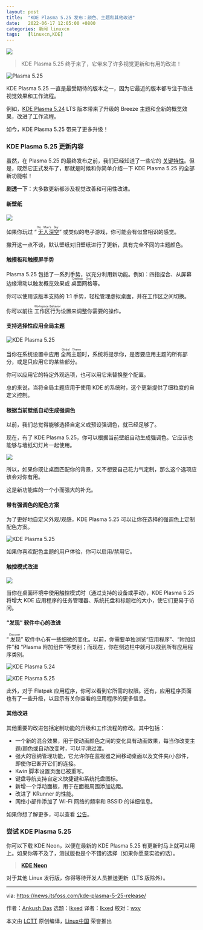 ```yaml
---
layout: post
title:	"KDE Plasma 5.25 发布：颜色、主题和其他改进"
date:	2022-06-17 12:05:00 +0800 
categories:	新闻 linuxcn 
tags:	[linuxcn,KDE]
---
```



![](/Asserts/Images/album/202206/17/120251jxjpjmmhzcmoq2mx.jpg)



> 
> KDE Plasma 5.25 终于来了，它带来了许多视觉更新和有用的改进！
> 
> 
> 


![Plasma 5.25](/Asserts/Images/album/202206/17/120502kriwcr53swinyabl.jpg)


KDE Plasma 5.25 一直是最受期待的版本之一，因为它最近的版本都专注于改进视觉效果和工作流程。


例如，[KDE Plasma 5.24](https://news.itsfoss.com/kde-plasma-5-24-lts-release/) LTS 版本带来了升级的 Breeze 主题和全新的概览效果，改进了工作流程。


如今，KDE Plasma 5.25 带来了更多升级！






### KDE Plasma 5.25 更新内容


虽然，在 Plasma 5.25 的最终发布之前，我们已经知道了一些它的 [关键特性](https://news.itsfoss.com/plasma-5-25-features/)。但是，既然它正式发布了，那就是时候和你简单介绍一下 KDE Plasma 5.25 的全部新功能啦！


**剧透一下**：大多数更新都涉及视觉改善和可用性改进。


#### 新壁纸


![](/Asserts/Images/album/202206/17/120502yo0300331c1tj7je.jpg)


如果你玩过 “<ruby> <a href="https://www.nomanssky.com/">  无人深空 </a> <rt>  No Man's Sky </rt></ruby>” 或类似的电子游戏，你可能会有似曾相识的感觉。


撇开这一点不谈，默认壁纸对旧壁纸进行了更新，具有完全不同的主题颜色。


#### 触摸板和触摸屏手势


Plasma 5.25 包括了一系列手势，以充分利用新功能。例如：四指捏合、从屏幕边缘滑动以触发概览效果或 <ruby> 桌面网格 <rt>  Desktop Grid </rt></ruby> 等。


你可以使用该版本支持的 1:1 手势，轻松管理虚拟桌面，并在工作区之间切换。


你可以前往 <ruby> 工作区行为 <rt>  Workspace Behavior </rt></ruby> 设置来调整你需要的操作。


#### 支持选择性应用全局主题


![KDE Plasma 5.25](/Asserts/Images/album/202206/17/120503sei28ej8x0msx5ia.png)


当你在系统设置中应用 <ruby> 全局主题 <rt>  Global Theme </rt></ruby> 时，系统将提示你，是否要应用主题的所有部分，或是只应用它的某些部分。


你可以应用它的特定外观选项，也可以用它来替换整个配置。


总的来说，当将全局主题应用于使用 KDE 的系统时，这个更新提供了细粒度的自定义控制。


#### 根据当前壁纸自动生成强调色


以前，我们总觉得能够选择自定义或预设强调色，就已经足够了。


现在，有了 KDE Plasma 5.25，你可以根据当前壁纸自动生成强调色。它应该也能够与墙纸幻灯片一起使用。


![](/Asserts/Images/album/202206/17/120503zvkj3y4j4jhqsyvo.jpg)


所以，如果你既让桌面匹配你的背景，又不想要自己花力气定制，那么这个选项应该会对你有用。






这是新功能库的一个小而强大的补充。


#### 带有强调色的配色方案


为了更好地自定义外观/观感，KDE Plasma 5.25 可以让你在选择的强调色上定制配色方案。


![KDE Plasma 5.25](/Asserts/Images/album/202206/17/120504alt755jljx44snrj.png)


如果你喜欢配色主题的用户体验，你可以启用/禁用它。


#### 触控模式改进


![](/Asserts/Images/album/202206/17/120504pbfd5q9p3nqxavxv.png)


当你在桌面环境中使用触控模式时（通过支持的设备或手动），KDE Plasma 5.25 将增大 KDE 应用程序的任务管理器、系统托盘和标题栏的大小，使它们更易于访问。


#### “发现” 软件中心的改进


“<ruby> 发现 <rt>  Discover </rt></ruby>” 软件中心有一些细微的变化。以前，你需要单独浏览“应用程序”、“附加组件”和 “Plasma 附加组件”等类别；而现在，你在侧边栏中就可以找到所有应用程序类别。


![KDE Plasma 5.24](/Asserts/Images/album/202206/17/120505eulcfld4gf616z0w.png)


![KDE Plasma 5.25](/Asserts/Images/album/202206/17/120505n75zon5ty77zuuzn.png)


此外，对于 Flatpak 应用程序，你可以看到它所需的权限。还有，应用程序页面也有了一些升级，以显示有关你查看的应用程序的更多信息。


#### 其他改进


其他重要的改进包括定制功能的升级和工作流程的修改。其中包括：


* 一个新的混合效果，用于使动画颜色之间的变化具有动画效果，每当你改变主题/颜色或自动改变时，可以平滑过渡。
* 强大的容纳管理功能，它允许你在监视器之间移动桌面以及文件夹/小部件，即使你已断开它们的连接。
* Kwin 脚本设置页面已被重写。
* 键盘导航支持自定义快捷键和系统托盘图标。
* 新增一个浮动面板，用于在面板周围添加边距。
* 改进了 KRunner 的性能。
* 网络小部件添加了 Wi-Fi 网络的频率和 BSSID 的详细信息。


如果你想了解更多，可以查看 [公告](https://kde.org/announcements/plasma/5/5.25.0/)。


### 尝试 KDE Plasma 5.25


你可以下载 KDE Neon，以便在最新的 KDE Plasma 5.25 有更新时马上就可以用上。如果你等不及了，测试版也是个不错的选择（如果你愿意实验的话）。



> 
> **[KDE Neon](https://neon.kde.org/download)**
> 
> 
> 


对于其他 Linux 发行版，你得等待开发人员推送更新（LTS 版除外）。




---


via: <https://news.itsfoss.com/kde-plasma-5-25-release/>


作者：[Ankush Das](https://news.itsfoss.com/author/ankush/) 选题：[lkxed](https://github.com/lkxed) 译者：[lkxed](https://github.com/lkxed) 校对：[wxy](https://github.com/wxy)


本文由 [LCTT](https://github.com/LCTT/TranslateProject) 原创编译，[Linux中国](https://linux.cn/) 荣誉推出
